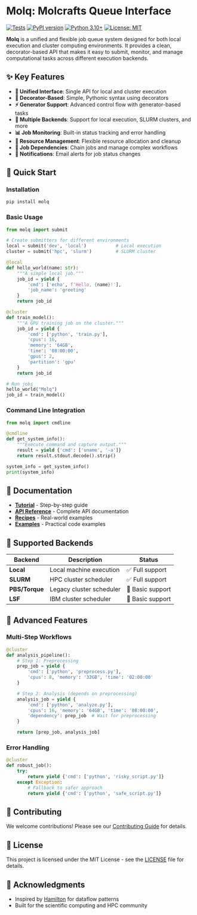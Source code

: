 # Molq: Molcrafts Queue Interface

[![Tests](https://github.com/molcrafts/molq/workflows/Tests/badge.svg)](https://github.com/molcrafts/molq/actions)
[![PyPI version](https://badge.fury.io/py/molq.svg)](https://badge.fury.io/py/molq)
[![Python 3.10+](https://img.shields.io/badge/python-3.10+-blue.svg)](https://www.python.org/downloads/)
[![License: MIT](https://img.shields.io/badge/License-MIT-yellow.svg)](https://opensource.org/licenses/MIT)

**Molq** is a unified and flexible job queue system designed for both local execution and cluster computing environments. It provides a clean, decorator-based API that makes it easy to submit, monitor, and manage computational tasks across different execution backends.

## ✨ Key Features

- **🎯 Unified Interface**: Single API for local and cluster execution
- **🐍 Decorator-Based**: Simple, Pythonic syntax using decorators
- **⚡ Generator Support**: Advanced control flow with generator-based tasks
- **🔌 Multiple Backends**: Support for local execution, SLURM clusters, and more
- **📊 Job Monitoring**: Built-in status tracking and error handling
- **💾 Resource Management**: Flexible resource allocation and cleanup
- **🔄 Job Dependencies**: Chain jobs and manage complex workflows
- **📧 Notifications**: Email alerts for job status changes

## 🚀 Quick Start

### Installation

```bash
pip install molq
```

### Basic Usage

```python
from molq import submit

# Create submitters for different environments
local = submit('dev', 'local')           # Local execution
cluster = submit('hpc', 'slurm')         # SLURM cluster

@local
def hello_world(name: str):
    """A simple local job."""
    job_id = yield {
        'cmd': ['echo', f'Hello, {name}!'],
        'job_name': 'greeting'
    }
    return job_id

@cluster
def train_model():
    """A GPU training job on the cluster."""
    job_id = yield {
        'cmd': ['python', 'train.py'],
        'cpus': 16,
        'memory': '64GB',
        'time': '08:00:00',
        'gpus': 2,
        'partition': 'gpu'
    }
    return job_id

# Run jobs
hello_world("Molq")
job_id = train_model()
```

### Command Line Integration

```python
from molq import cmdline

@cmdline
def get_system_info():
    """Execute command and capture output."""
    result = yield {'cmd': ['uname', '-a']}
    return result.stdout.decode().strip()

system_info = get_system_info()
print(system_info)
```

## 📖 Documentation

- **[Tutorial](https://molcrafts.github.io/molq/tutorial/getting-started/)** - Step-by-step guide
- **[API Reference](https://molcrafts.github.io/molq/api/)** - Complete API documentation
- **[Recipes](https://molcrafts.github.io/molq/recipes/machine-learning/)** - Real-world examples
- **[Examples](examples/)** - Practical code examples

## 🎯 Supported Backends

| Backend | Description | Status |
|---------|-------------|---------|
| **Local** | Local machine execution | ✅ Full support |
| **SLURM** | HPC cluster scheduler | ✅ Full support |
| **PBS/Torque** | Legacy cluster scheduler | 🚧 Basic support |
| **LSF** | IBM cluster scheduler | 🚧 Basic support |

## 🔧 Advanced Features

### Multi-Step Workflows
```python
@cluster
def analysis_pipeline():
    # Step 1: Preprocessing
    prep_job = yield {
        'cmd': ['python', 'preprocess.py'],
        'cpus': 8, 'memory': '32GB', 'time': '02:00:00'
    }

    # Step 2: Analysis (depends on preprocessing)
    analysis_job = yield {
        'cmd': ['python', 'analyze.py'],
        'cpus': 16, 'memory': '64GB', 'time': '08:00:00',
        'dependency': prep_job  # Wait for preprocessing
    }

    return [prep_job, analysis_job]
```

### Error Handling
```python
@cluster
def robust_job():
    try:
        return yield {'cmd': ['python', 'risky_script.py']}
    except Exception:
        # Fallback to safer approach
        return yield {'cmd': ['python', 'safe_script.py']}
```

## 🤝 Contributing

We welcome contributions! Please see our [Contributing Guide](CONTRIBUTING.md) for details.

## 📝 License

This project is licensed under the MIT License - see the [LICENSE](LICENSE) file for details.

## 🙏 Acknowledgments

- Inspired by [Hamilton](https://hamilton.dagworks.io) for dataflow patterns
- Built for the scientific computing and HPC community
